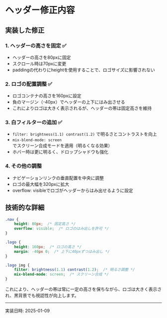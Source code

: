 # ヘッダー修正内容

## 実装した修正

### 1. ヘッダーの高さを固定 ✅
- ヘッダーの高さを80pxに固定
- スクロール時は70pxに変更
- paddingの代わりにheightを使用することで、ロゴサイズに影響されない

### 2. ロゴの配置調整 ✅
- ロゴコンテナの高さを160pxに設定
- 負のマージン（-40px）でヘッダーの上下にはみ出させる
- これによりロゴは大きく表示されるが、ヘッダーの帯は固定高さを維持

### 3. 白フィルターの追加 ✅
- `filter: brightness(1.1) contrast(1.2)` で明るさとコントラストを向上
- `mix-blend-mode: screen` でスクリーン合成モードを適用（明るくなる効果）
- ホバー時は更に明るく、ドロップシャドウも強化

### 4. その他の調整
- ナビゲーションリンクの垂直配置を中央に調整
- ロゴの最大幅を320pxに拡大
- overflow: visibleでロゴがヘッダーからはみ出せるように設定

## 技術的な詳細

```css
.nav {
    height: 80px;  /* 固定高さ */
    overflow: visible;  /* ロゴのはみ出しを許可 */
}

.logo {
    height: 160px;  /* ロゴの高さ */
    margin: -40px 0;  /* 上下に40pxずつはみ出し */
}

.logo img {
    filter: brightness(1.1) contrast(1.2);  /* 明るさ調整 */
    mix-blend-mode: screen;  /* スクリーン合成 */
}
```

これにより、ヘッダーの帯は常に一定の高さを保ちながら、ロゴは大きく表示され、黒背景でも視認性が向上します。

---
実装日時: 2025-01-09
